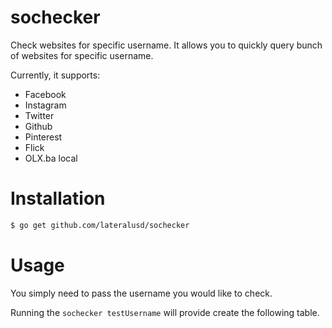 # sochecker
Check websites for specific username. It allows you to quickly query bunch of websites for specific username.

Currently, it supports:
* Facebook
* Instagram
* Twitter
* Github
* Pinterest
* Flick
* OLX.ba local

# Installation
```bash
$ go get github.com/lateralusd/sochecker
```

# Usage
You simply need to pass the username you would like to check.

Running the `sochecker testUsername` will provide create the following table.

